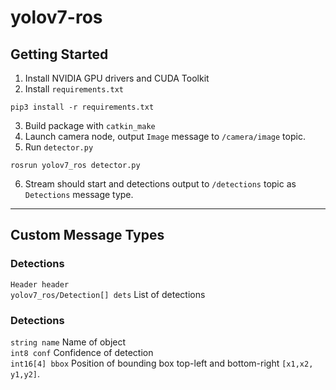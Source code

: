 # yolov7-ros
## Getting Started
1) Install NVIDIA GPU drivers and CUDA Toolkit
2) Install `requirements.txt`
```
pip3 install -r requirements.txt
```
3) Build package with `catkin_make`
4) Launch camera node, output `Image` message to `/camera/image` topic.
5) Run `detector.py`
```
rosrun yolov7_ros detector.py
```
6) Stream should start and detections output to `/detections` topic as `Detections` message type.
---

## Custom Message Types
### Detections
`Header header`  
`yolov7_ros/Detection[] dets` List of detections  
### Detections
`string name` Name of object  
`int8 conf` Confidence of detection  
`int16[4] bbox` Position of bounding box top-left and bottom-right `[x1,x2, y1,y2]`.  
